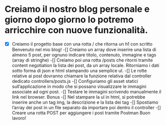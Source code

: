 # Creiamo il nostro blog personale e giorno dopo giorno lo potremo arricchire con nuove funzionalità.
-[x] Creiamo il progetto base con una rotta / che ritorna un h1 con scritto Benvenuto nel mio blog!
-[] Creiamo un array dove inserire una lista di almeno 5 post, per ognuno indicare titolo, contenuto, immagine e tags (array di stringhe)
-[] Creiamo poi una rotta /posts che ritorni tramite content negotiation la lista dei post, da un array locale. Ritorniamo i dati sotto forma di json e html stampando una semplice ul.
-[] Le rotte relative ai post dovranno chiamare la funzione relativa dal controller dedicato controllers/posts.js
-[] Configuriamo gli asset statici sull’applicazione in modo che si possano visualizzare le immagini associate ad ogni post.
-[] Testare le immagini scrivendo manualmente il link nel browser.
Bonus
-[] Nel stampare la ul in html, si potrebbe inserire anche un tag img, la descrizione e la lista dei tag
-[] Spostiamo l’array dei post in un file separato da importare poi dentro il controller
-[] Creare una rotta POST per aggiungere i post tramite Postman
Buon lavoro!